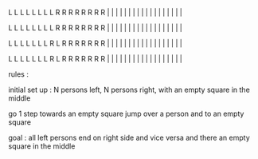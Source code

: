 
 L L L L L L L L   R R R R R R R R
| | | | | | | | | | | | | | | | | | 

 L L L L L L L   L R R R R R R R R
| | | | | | | | | | | | | | | | | | 

 L L L L L L L R L   R R R R R R R
| | | | | | | | | | | | | | | | | | 

 L L L L L L L R   L R R R R R R R
| | | | | | | | | | | | | | | | | | 

rules :
 
 initial set up : N persons left, N persons right, with an empty square in the middle

 go 1 step towards an empty square
 jump over a person and to an empty square

 goal :
 all left persons end on right side and vice versa
 and there an empty square in the middle

